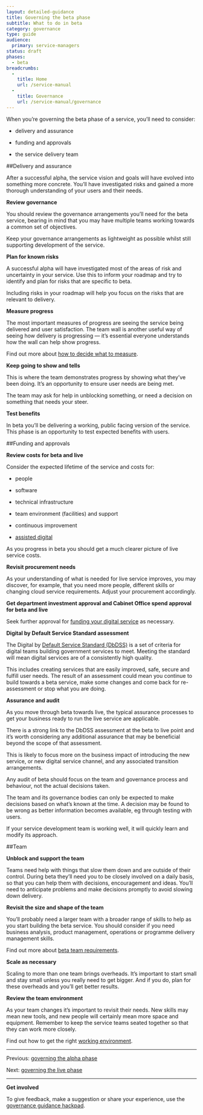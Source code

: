 ```yaml
---
layout: detailed-guidance
title: Governing the beta phase
subtitle: What to do in beta
category: governance
type: guide
audience:
  primary: service-managers
status: draft
phases:
  - beta
breadcrumbs:
  -
    title: Home
    url: /service-manual
  -
    title: Governance
    url: /service-manual/governance
---
```


When you’re governing the beta phase of a service, you’ll need to consider:

* delivery and assurance

* funding and approvals

* the service delivery team

##Delivery and assurance

After a successful alpha, the service vision and goals will have evolved into something more concrete. You’ll have investigated risks and gained a more thorough understanding of your users and their needs.

**Review governance**

You should review the governance arrangements you’ll need for the beta service, bearing in mind that you may have multiple teams working towards a common set of objectives.

Keep your governance arrangements as lightweight as possible whilst still supporting development of the service.

**Plan for known risks**

A successful alpha will have investigated most of the areas of risk and uncertainty in your service. Use this to inform your roadmap and try to identify and plan for risks that are specific to beta.

Including risks in your roadmap will help you focus on the risks that are relevant to delivery.

**Measure progress**

The most important measures of progress are seeing the service being delivered and user satisfaction. The team wall is another useful way of seeing how delivery is progressing — it’s essential everyone understands how the wall can help show progress.

Find out more about [how to decide what to measure](/service-manual/measurement/other-kpis#decide-what-to-measure).

**Keep going to show and tells**

This is where the team demonstrates progress by showing what they’ve been doing. It’s an opportunity to ensure user needs are being met.

The team may ask for help in unblocking something, or need a decision on something that needs your steer.

**Test benefits**

In beta you’ll be delivering a working, public facing version of the service. This phase is an opportunity to test expected benefits with users.

##Funding and approvals

**Review costs for beta and live**

Consider the expected lifetime of the service and costs for:

* people

* software

* technical infrastructure 

* team environment (facilities) and support

* continuous improvement

* [assisted digital](/service-manual/assisted-digital/)


As you progress in beta you should get a much clearer picture of live service costs.

**Revisit procurement needs**

As your understanding of what is needed for live service improves, you may discover, for example, that you need more people, different skills or changing cloud service requirements. Adjust your procurement accordingly.

**Get department investment approval and Cabinet Office spend approval for beta and live**

Seek further approval for [funding your digital service](/service-manual/governance/funding-your-digital-service) as necessary.

**Digital by Default Service Standard assessment**

The Digital by [Default Service Standard (DbDSS)](/service-manual/digital-by-default) is a set of criteria for digital teams building government services to meet. Meeting the standard will mean digital services are of a consistently high quality.

This includes creating services that are easily improved, safe, secure and fulfill user needs. The result of an assessment could mean you continue to build towards a beta service, make some changes and come back for re-assessment or stop what you are doing.

**Assurance and audit**

As you move through beta towards live, the typical assurance processes to get your business ready to run the live service are applicable.

There is a strong link to the DbDSS assessment at the beta to live point and it’s worth considering any additional assurance that may be beneficial beyond the scope of that assessment. 

This is likely to focus more on the business impact of introducing the new service, or new digital service channel, and any associated transition arrangements.

Any audit of beta should focus on the team and governance process and behaviour, not the actual decisions taken.

The team and its governance bodies can only be expected to make decisions based on what’s known at the time. A decision may be found to be wrong as better information becomes available, eg through testing with users. 

If your service development team is working well, it will quickly learn and modify its approach.

##Team

**Unblock and support the team**

Teams need help with things that slow them down and are outside of their control. During beta they’ll need you to be closely involved on a daily basis, so that you can help them with decisions, encouragement and ideas. You’ll need to anticipate problems and make decisions promptly to avoid slowing down delivery.

**Revisit the size and shape of the team**

You’ll probably need a larger team with a broader range of skills to help as you start building the beta service. You should consider if you need business analysis, product management, operations or programme delivery management skills.

Find out more about [beta team requirements](/service-manual/phases/beta#team-requirements).

**Scale as necessary**

Scaling to more than one team brings overheads. It’s important to start small and stay small unless you really need to get bigger. And if you do, plan for these overheads and you’ll get better results.

**Review the team environment**

As your team changes it’s important to revisit their needs. New skills may mean new tools, and new people will certainly mean more space and equipment. Remember to keep the service teams seated together so that they can work more closely.

Find out how to get the right [working environment](/service-manual/the-team/working-environment).

<hr>

Previous: [governing the alpha phase](/service-manual/governance/governing-the-alpha-phase)

Next: [governing the live phase](/service-manual/governance/governing-the-live-phase)

<hr>

**Get involved**

To give feedback, make a suggestion or share your experience, use the [governance guidance hackpad](https://gds-governance-guidance.hackpad.com/Governing-the-beta-phase-hzkfbXYRSpa).
